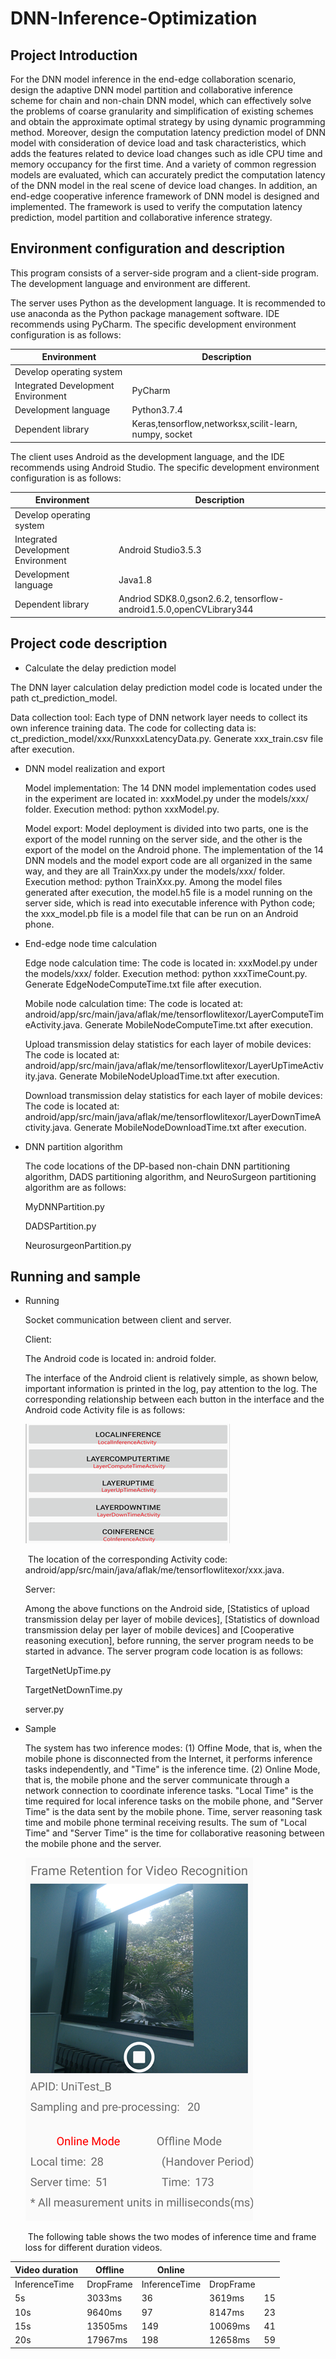 # DNN-Inference-Optimization



## Project Introduction

For the DNN model inference in the end-edge collaboration scenario, design the adaptive DNN model partition and collaborative inference scheme for chain and non-chain DNN model, which can effectively solve the problems of coarse granularity and simplification of existing schemes and obtain the approximate optimal strategy by using dynamic programming method. Moreover, design the computation latency prediction model of DNN model with consideration of device load and task characteristics, which adds the features related to device load changes such as idle CPU time and memory occupancy for the first time. And a variety of common regression models are evaluated, which can accurately predict the computation latency of the DNN model in the real scene of device load changes. In addition, an end-edge cooperative inference framework of DNN model is designed and implemented. The framework is used to verify the computation latency prediction, model partition and collaborative inference strategy.



## Environment configuration and description

This program consists of a server-side program and a client-side program. The development language and environment are different.

The server uses Python as the development language. It is recommended to use anaconda as the Python package management software. IDE recommends using PyCharm. The specific development environment configuration is as follows:

| **Environment**                     | **Description**                                           |
| ----------------------------------- | --------------------------------------------------------- |
| Develop operating  system           |                                                           |
| Integrated  Development Environment | PyCharm                                                   |
| Development  language               | Python3.7.4                                               |
| Dependent library                   | Keras,tensorflow,networksx,scilit-learn,    numpy, socket |

The client uses Android as the development language, and the IDE recommends using Android Studio. The specific development environment configuration is as follows:

| **Environment**                     | **Description**                                              |
| ----------------------------------- | ------------------------------------------------------------ |
| Develop operating  system           |                                                              |
| Integrated  Development Environment | Android  Studio3.5.3                                         |
| Development  language               | Java1.8                                                      |
| Dependent library                   | Andriod  SDK8.0,gson2.6.2,  tensorflow-android1.5.0,openCVLibrary344 |



## Project code description

-  Calculate the delay prediction model

  The DNN layer calculation delay prediction model code is located under the path ct_prediction_model.

  Data collection tool: Each type of DNN network layer needs to collect its own inference training data. The code for collecting data is: ct_prediction_model/xxx/RunxxxLatencyData.py. Generate xxx_train.csv file after execution.

- DNN model realization and export

  Model implementation: The 14 DNN model implementation codes used in the experiment are located in: xxxModel.py under the models/xxx/ folder. Execution method: python xxxModel.py.

  Model export: Model deployment is divided into two parts, one is the export of the model running on the server side, and the other is the export of the model on the Android phone. The implementation of the 14 DNN models and the model export code are all organized in the same way, and they are all TrainXxx.py under the models/xxx/ folder. Execution method: python TrainXxx.py. Among the model files generated after execution, the model.h5 file is a model running on the server side, which is read into executable inference with Python code; the xxx_model.pb file is a model file that can be run on an Android phone.

- End-edge node time calculation

  Edge node calculation time: The code is located in: xxxModel.py under the models/xxx/ folder. Execution method: python xxxTimeCount.py. Generate EdgeNodeComputeTime.txt file after execution.

  Mobile node calculation time: The code is located at: android/app/src/main/java/aflak/me/tensorflowlitexor/LayerComputeTimeActivity.java. Generate MobileNodeComputeTime.txt after execution.

  Upload transmission delay statistics for each layer of mobile devices: The code is located at: android/app/src/main/java/aflak/me/tensorflowlitexor/LayerUpTimeActivity.java. Generate MobileNodeUploadTime.txt after execution.

  Download transmission delay statistics for each layer of mobile devices: The code is located at: android/app/src/main/java/aflak/me/tensorflowlitexor/LayerDownTimeActivity.java. Generate MobileNodeDownloadTime.txt after execution.

- DNN partition algorithm

  The code locations of the DP-based non-chain DNN partitioning algorithm, DADS partitioning algorithm, and NeuroSurgeon partitioning algorithm are as follows:

  MyDNNPartition.py

  DADSPartition.py

  NeurosurgeonPartition.py



## Running and sample

- Running

  Socket communication between client and server.

  Client:

  The Android code is located in: android folder.

  The interface of the Android client is relatively simple, as shown below, important information is printed in the log, pay attention to the log. The corresponding relationship between each button in the interface and the Android code Activity file is as follows:

  ![img](README.assets/clip_image002.png)

  ​	The location of the corresponding Activity code: android/app/src/main/java/aflak/me/tensorflowlitexor/xxx.java.

  Server:

  Among the above functions on the Android side, [Statistics of upload transmission delay per layer of mobile devices], [Statistics of download transmission delay per layer of mobile devices] and [Cooperative reasoning execution], before running, the server program needs to be started in advance. The server program code location is as follows:

  TargetNetUpTime.py

  TargetNetDownTime.py

  server.py

- Sample

  The system has two inference modes: (1) Offine Mode, that is, when the mobile phone is disconnected from the Internet, it performs inference tasks independently, and "Time" is the inference time. (2) Online Mode, that is, the mobile phone and the server communicate through a network connection to coordinate inference tasks. "Local Time" is the time required for local inference tasks on the mobile phone, and "Server Time" is the data sent by the mobile phone. Time, server reasoning task time and mobile phone terminal receiving results. The sum of "Local Time" and "Server Time" is the time for collaborative reasoning between the mobile phone and the server.

  ![img](README.assets/clip_image002-1602646375471.png)

  ​	The following table shows the two modes of inference time and frame loss for different duration videos.

| Video duration | Offline   | Online        |           |      |
| -------------- | --------- | ------------- | --------- | ---- |
| InferenceTime  | DropFrame | InferenceTime | DropFrame |      |
| 5s             | 3033ms    | 36            | 3619ms    | 15   |
| 10s            | 9640ms    | 97            | 8147ms    | 23   |
| 15s            | 13505ms   | 149           | 10069ms   | 41   |
| 20s            | 17967ms   | 198           | 12658ms   | 59   |

 

